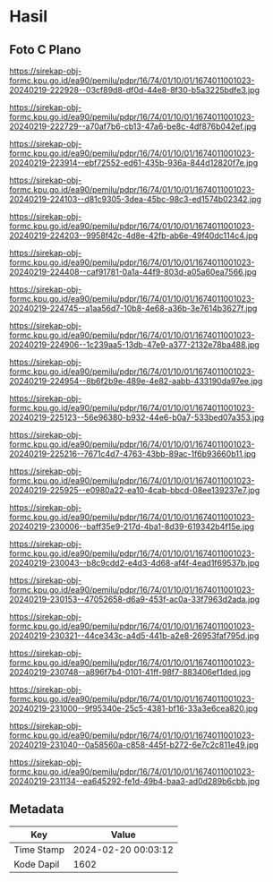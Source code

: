 # Hasil

## Foto C Plano

https://sirekap-obj-formc.kpu.go.id/ea90/pemilu/pdpr/16/74/01/10/01/1674011001023-20240219-222928--03cf89d8-df0d-44e8-8f30-b5a3225bdfe3.jpg

https://sirekap-obj-formc.kpu.go.id/ea90/pemilu/pdpr/16/74/01/10/01/1674011001023-20240219-222729--a70af7b6-cb13-47a6-be8c-4df876b042ef.jpg

https://sirekap-obj-formc.kpu.go.id/ea90/pemilu/pdpr/16/74/01/10/01/1674011001023-20240219-223914--ebf72552-ed61-435b-936a-844d12820f7e.jpg

https://sirekap-obj-formc.kpu.go.id/ea90/pemilu/pdpr/16/74/01/10/01/1674011001023-20240219-224103--d81c9305-3dea-45bc-98c3-ed1574b02342.jpg

https://sirekap-obj-formc.kpu.go.id/ea90/pemilu/pdpr/16/74/01/10/01/1674011001023-20240219-224203--9958f42c-4d8e-42fb-ab6e-49f40dc114c4.jpg

https://sirekap-obj-formc.kpu.go.id/ea90/pemilu/pdpr/16/74/01/10/01/1674011001023-20240219-224408--caf91781-0a1a-44f9-803d-a05a60ea7566.jpg

https://sirekap-obj-formc.kpu.go.id/ea90/pemilu/pdpr/16/74/01/10/01/1674011001023-20240219-224745--a1aa56d7-10b8-4e68-a36b-3e7614b3627f.jpg

https://sirekap-obj-formc.kpu.go.id/ea90/pemilu/pdpr/16/74/01/10/01/1674011001023-20240219-224906--1c239aa5-13db-47e9-a377-2132e78ba488.jpg

https://sirekap-obj-formc.kpu.go.id/ea90/pemilu/pdpr/16/74/01/10/01/1674011001023-20240219-224954--8b6f2b9e-489e-4e82-aabb-433190da97ee.jpg

https://sirekap-obj-formc.kpu.go.id/ea90/pemilu/pdpr/16/74/01/10/01/1674011001023-20240219-225123--56e96380-b932-44e6-b0a7-533bed07a353.jpg

https://sirekap-obj-formc.kpu.go.id/ea90/pemilu/pdpr/16/74/01/10/01/1674011001023-20240219-225216--7671c4d7-4763-43bb-89ac-1f6b93660b11.jpg

https://sirekap-obj-formc.kpu.go.id/ea90/pemilu/pdpr/16/74/01/10/01/1674011001023-20240219-225925--e0980a22-ea10-4cab-bbcd-08ee139237e7.jpg

https://sirekap-obj-formc.kpu.go.id/ea90/pemilu/pdpr/16/74/01/10/01/1674011001023-20240219-230006--baff35e9-217d-4ba1-8d39-619342b4f15e.jpg

https://sirekap-obj-formc.kpu.go.id/ea90/pemilu/pdpr/16/74/01/10/01/1674011001023-20240219-230043--b8c9cdd2-e4d3-4d68-af4f-4ead1f69537b.jpg

https://sirekap-obj-formc.kpu.go.id/ea90/pemilu/pdpr/16/74/01/10/01/1674011001023-20240219-230153--47052658-d6a9-453f-ac0a-33f7963d2ada.jpg

https://sirekap-obj-formc.kpu.go.id/ea90/pemilu/pdpr/16/74/01/10/01/1674011001023-20240219-230321--44ce343c-a4d5-441b-a2e8-26953faf795d.jpg

https://sirekap-obj-formc.kpu.go.id/ea90/pemilu/pdpr/16/74/01/10/01/1674011001023-20240219-230748--a896f7b4-0101-41ff-98f7-883406ef1ded.jpg

https://sirekap-obj-formc.kpu.go.id/ea90/pemilu/pdpr/16/74/01/10/01/1674011001023-20240219-231000--9f95340e-25c5-4381-bf16-33a3e6cea820.jpg

https://sirekap-obj-formc.kpu.go.id/ea90/pemilu/pdpr/16/74/01/10/01/1674011001023-20240219-231040--0a58560a-c858-445f-b272-6e7c2c811e49.jpg

https://sirekap-obj-formc.kpu.go.id/ea90/pemilu/pdpr/16/74/01/10/01/1674011001023-20240219-231134--ea645292-fe1d-49b4-baa3-ad0d289b6cbb.jpg


## Metadata

| Key        | Value               |
| ---------- | ------------------- |
| Time Stamp | 2024-02-20 00:03:12 |
| Kode Dapil | 1602                |



